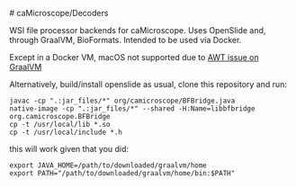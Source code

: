 # caMicroscope/Decoders

WSI file processor backends for caMicroscope. Uses OpenSlide and, through GraalVM, BioFormats. Intended to be used via Docker.

Except in a Docker VM, macOS not supported due to [AWT issue on GraalVM](https://github.com/oracle/graal/issues/4124)

Alternatively, build/install openslide as usual, clone this repository and run:

```
javac -cp ".:jar_files/*" org/camicroscope/BFBridge.java
native-image -cp ".:jar_files/*" --shared -H:Name=libbfbridge org.camicroscope.BFBridge
cp -t /usr/local/lib *.so
cp -t /usr/local/include *.h
```

this will work given that you did:

```
export JAVA_HOME=/path/to/downloaded/graalvm/home
export PATH="/path/to/downloaded/graalvm/home/bin:$PATH"
```

